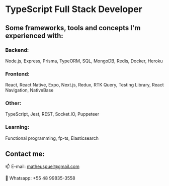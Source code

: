 # TypeScript Full Stack Developer

## Some frameworks, tools and concepts I'm experienced with:

### Backend:

Node.js, Express, Prisma, TypeORM, SQL, MongoDB, Redis, Docker, Heroku

### Frontend:

React, React Native, Expo, Next.js, Redux, RTK Query, Testing Library, React Navigation, NativeBase

### Other:

TypeScript, Jest, REST, Socket.IO, Puppeteer

### Learning:

Functional programming, fp-ts, Elasticsearch

## Contact me:

📫 E-mail: matheuspuel@gmail.com

📱 Whatsapp: +55 48 99835-3558
